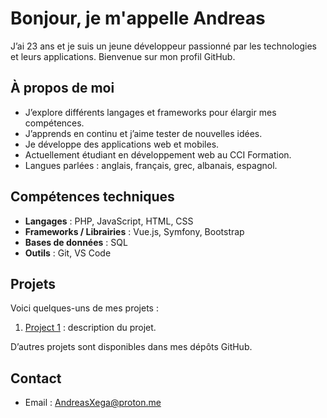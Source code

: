# Bonjour, je m'appelle Andreas

J’ai 23 ans et je suis un jeune développeur passionné par les technologies et leurs applications. Bienvenue sur mon profil GitHub.

## À propos de moi

- J’explore différents langages et frameworks pour élargir mes compétences.  
- J’apprends en continu et j’aime tester de nouvelles idées.  
- Je développe des applications web et mobiles.  
- Actuellement étudiant en développement web au CCI Formation.  
- Langues parlées : anglais, français, grec, albanais, espagnol.  

## Compétences techniques

- **Langages** : PHP, JavaScript, HTML, CSS  
- **Frameworks / Librairies** : Vue.js, Symfony, Bootstrap  
- **Bases de données** : SQL  
- **Outils** : Git, VS Code  

## Projets

Voici quelques-uns de mes projets :  

1. [Project 1](link-to-project-1) : description du projet.  

D’autres projets sont disponibles dans mes dépôts GitHub.  

## Contact

- Email : [AndreasXega@proton.me](mailto:AndreasXega@proton.me)  
